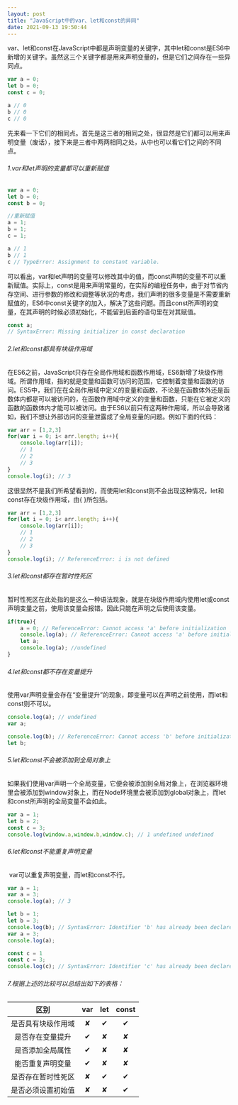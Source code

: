 ```yaml
---
layout: post
title: "JavaScript中的var、let和const的异同"
date: 2021-09-13 19:50:44
---
```


​	var、let和const在JavaScript中都是声明变量的关键字，其中let和const是ES6中新增的关键字。虽然这三个关键字都是用来声明变量的，但是它们之间存在一些异同点。

```javascript
var a = 0;
let b = 0;
const c = 0;

a // 0
b // 0
c // 0
```

​	先来看一下它们的相同点。首先是这三者的相同之处，很显然是它们都可以用来声明变量（废话），接下来是三者中两两相同之处，从中也可以看它们之间的不同点。

###### 1.var和let声明的变量都可以重新赋值

```javascript
var a = 0;
let b = 0;
const b = 0;

//重新赋值
a = 1;
b = 1;
c = 1;

a // 1
b // 1
c // TypeError: Assignment to constant variable.
```

​	可以看出，var和let声明的变量可以修改其中的值，而const声明的变量不可以重新赋值。实际上，const是用来声明常量的，在实际的编程任务中，由于对节省内存空间、进行参数的修改和调整等状况的考虑，我们声明的很多变量是不需要重新赋值的，ES6中const关键字的加入，解决了这些问题。而且const所声明的变量，在其声明的时候必须初始化，不能留到后面的语句里在对其赋值。

```javascript
const a;
// SyntaxError: Missing initializer in const declaration
```

###### 2.let和const都具有块级作用域

​	在ES6之前，JavaScript只存在全局作用域和函数作用域，ES6新增了块级作用域。所谓作用域，指的就是变量和函数可访问的范围，它控制着变量和函数的访问。ES5中，我们在在全局作用域中定义的变量和函数，不论是在函数体外还是函数体内都是可以被访问的，在函数作用域中定义的变量和函数，只能在它被定义的函数的函数体内才能可以被访问。由于ES6以前只有这两种作用域，所以会导致诸如，我们不想让外部访问的变量泄露成了全局变量的问题。例如下面的代码：

```JavaScript
var arr = [1,2,3]
for(var i = 0; i< arr.length; i++){
    console.log(arr[i]);
    // 1
    // 2
    // 3
}
console.log(i); // 3
```

​	这很显然不是我们所希望看到的，而使用let和const则不会出现这种情况，let和const存在块级作用域，由{ }所包括。

```JavaScript
var arr = [1,2,3]
for(let i = 0; i< arr.length; i++){
    console.log(arr[i]);
    // 1
    // 2
    // 3
}
console.log(i); // ReferenceError: i is not defined
```

###### 3.let和const都存在暂时性死区

​	暂时性死区在此处指的是这么一种语法现象，就是在块级作用域内使用let或const声明变量之前，使用该变量会报错。因此只能在声明之后使用该变量。

```javascript
if(true){
    a = 0; // ReferenceError: Cannot access 'a' before initialization
    console.log(a); // ReferenceError: Cannot access 'a' before initialization
    let a;
    console.log(a); //undefined
}
```

###### 4.let和const都不存在变量提升

​	使用var声明变量会存在“变量提升”的现象，即变量可以在声明之前使用，而let和const则不可以。

```javascript
console.log(a); // undefined
var a;

console.log(b); // ReferenceError: Cannot access 'b' before initialization
let b;
```

###### 5.let和const不会被添加到全局对象上

​	如果我们使用var声明一个全局变量，它便会被添加到全局对象上，在浏览器环境里会被添加到window对象上，而在Node环境里会被添加到global对象上，而let和const所声明的全局变量不会如此。

```javascript
var a = 1;
let b = 2;
const c = 3;
console.log(window.a,window.b,window.c); // 1 undefined undefined
```

###### 6.let和const不能重复声明变量

​	var可以重复声明变量，而let和const不行。

```javascript
var a = 1; 
var a = 3;
console.log(a); // 3

let b = 1;
let b = 3;
console.log(b); // SyntaxError: Identifier 'b' has already been declared
var a = 3;
console.log(a);

const c = 1
const c = 3;
console.log(c); // SyntaxError: Identifier 'c' has already been declared
```

###### 7.根据上述的比较可以总结出如下的表格：

|        区别        | var  | let  | const |
| :----------------: | :--: | :--: | :---: |
| 是否具有块级作用域 |  ✘   |  ✔   |   ✔   |
|  是否存在变量提升  |  ✔   |  ✘   |   ✘   |
|  是否添加全局属性  |  ✔   |  ✘   |   ✘   |
|  能否重复声明变量  |  ✔   |  ✘   |   ✘   |
| 是否存在暂时性死区 |  ✘   |  ✔   |   ✔   |
| 是否必须设置初始值 |  ✘   |  ✘   |   ✔   |

